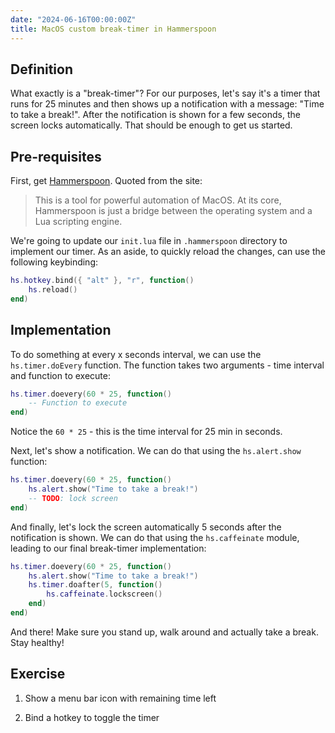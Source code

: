 ```yaml
---
date: "2024-06-16T00:00:00Z"
title: MacOS custom break-timer in Hammerspoon
---
```


## Definition

What exactly is a "break-timer"? For our purposes, let's say it's a timer that runs for 25 minutes and then shows up a notification with a message: "Time to take a break!". After the notification is shown for a few seconds, the screen locks automatically. That should be enough to get us started.

## Pre-requisites

First, get [Hammerspoon](https://www.hammerspoon.org/). Quoted from the site:

> This is a tool for powerful automation of MacOS. At its core, Hammerspoon is just a bridge between the operating system and a Lua scripting engine.

We're going to update our `init.lua` file in `.hammerspoon` directory to implement our timer. As an aside, to quickly reload the changes, can use the following keybinding:

```lua
hs.hotkey.bind({ "alt" }, "r", function()
	hs.reload()
end)
```

## Implementation

To do something at every x seconds interval, we can use the `hs.timer.doEvery` function. The function takes two arguments - time interval and function to execute:

```lua
hs.timer.doevery(60 * 25, function()
    -- Function to execute
end)
```

Notice the `60 * 25` - this is the time interval for 25 min in seconds.

Next, let's show a notification. We can do that using the `hs.alert.show` function:

```lua
hs.timer.doevery(60 * 25, function()
    hs.alert.show("Time to take a break!")
    -- TODO: lock screen
end)
```

And finally, let's lock the screen automatically 5 seconds after the notification is shown. We can do that using the `hs.caffeinate` module, leading to our final break-timer implementation:

```lua
hs.timer.doevery(60 * 25, function()
	hs.alert.show("Time to take a break!")
	hs.timer.doafter(5, function()
		hs.caffeinate.lockscreen()
	end)
end)
```

And there! Make sure you stand up, walk around and actually take a break. Stay healthy!

## Exercise

1. Show a menu bar icon with remaining time left

2. Bind a hotkey to toggle the timer
